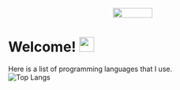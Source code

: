 <p align="center">
    <img width="80" height="20" src="https://visitor-badge.laobi.icu/badge?page_id=mreinke1.mreinke1">
</p>


<h1>
  Welcome!
  <img src="https://media.giphy.com/media/hvRJCLFzcasrR4ia7z/giphy.gif" width="30px"/>
</h1>

Here is a list of programming languages that I use.<br/>
![Top Langs](https://github-readme-stats.vercel.app/api/top-langs/?username=mreinke1&theme=github_dark&layout=compact)

